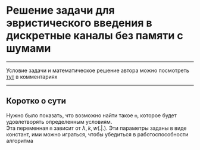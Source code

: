 # Решение задачи для эвристического введения в дискретные каналы без памяти с шумами

<hr>

Условие задачи и математическое решение автора можно посмотреть [тут](https://t.me/my_stimulus/299?comment=516) в комментариях

<hr>

## Коротко о сути

Нужно было показать, что возможно найти такое `m`, которое будет удовлетворять определенным условиям.  
Эта переменная `m` зависит от $\lambda, k, w(.|.)$. Эти параметры заданы в виде констант, ими можно играться, чтобы убедиться в работоспособности алгоритма